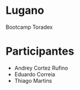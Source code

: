 # Lugano
Bootcamp Toradex

# Participantes
* Andrey Cortez Rufino
* Eduardo Correia
* Thiago Martins

